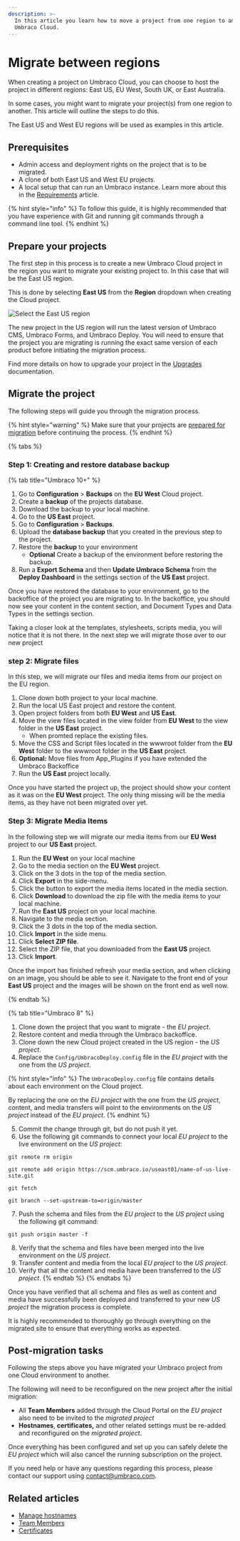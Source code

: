```yaml
---
description: >-
  In this article you learn how to move a project from one region to another on
  Umbraco Cloud.
---
```


# Migrate between regions

When creating a project on Umbraco Cloud, you can choose to host the project in different regions: East US, EU West, South UK, or East Australia.

In some cases, you might want to migrate your project(s) from one region to another. This article will outline the steps to do this.

The East US and West EU regions will be used as examples in this article.

## Prerequisites

* Admin access and deployment rights on the project that is to be migrated.
* A clone of both East US and West EU projects.
* A local setup that can run an Umbraco instance. Learn more about this in the [Requirements](https://docs.umbraco.com/umbraco-cms/fundamentals/setup/requirements) article.

{% hint style="info" %}
To follow this guide, it is highly recommended that you have experience with Git and running git commands through a command line tool.
{% endhint %}

## Prepare your projects

The first step in this process is to create a new Umbraco Cloud project in the region you want to migrate your existing project to. In this case that will be the East US region.

This is done by selecting **East US** from the **Region** dropdown when creating the Cloud project.

![Select the East US region](images/creationflow-chooseRegion.png)

The new project in the US region will run the latest version of Umbraco CMS, Umbraco Forms, and Umbraco Deploy. You will need to ensure that the project you are migrating is running the exact same version of each product before initiating the migration process.

Find more details on how to upgrade your project in the [Upgrades](../product-upgrades/) documentation.

## Migrate the project

The following steps will guide you through the migration process.

{% hint style="warning" %}
Make sure that your projects are [prepared for migration](migrate-between-regions.md#prepare-your-projects) before continuing the process.
{% endhint %}

{% tabs %}

### Step 1: Creating and restore database backup

{% tab title="Umbraco 10+" %}
1. Go to **Configuration** > **Backups** on the **EU West** Cloud project.
2. Create a **backup** of the projects database.
3. Download the backup to your local machine.
4. Go to the **US East** project.
5. Go to **Configuration** > **Backups**.
6. Upload the **database backup** that you created in the previous step to the project.
7. Restore the **backup** to your environment
   -  **Optional** Create a backup of the environment before restoring the backup.
8. Run a **Export Schema** and then **Update Umbraco Schema** from the **Deploy Dashboard** in the settings section of the **US East** project.

Once you have restored the database to your environment, go to the backoffice of the project you are migrating to. In the backoffice, you should now see your content in the content section, and Document Types and Data Types in the settings section.


Taking a closer look at the templates, stylesheets, scripts media, you will notice that it is not there. In the next step we will migrate those over to our new project


### step 2: Migrate files

In this step, we will migrate our files and media items from our project on the EU region. 

1. Clone down both project to your local machine.
2. Run the local US East project and restore the content.
3. Open project folders from both **EU West** and **US East**.
4. Move the view files located in the view folder from **EU West** to the view folder in the **US East** project.
   - When promted replace the existing files. 
5. Move the CSS and Script files located in the wwwroot folder from the **EU West** folder to the wwwroot folder in the **US East** project.
6. **Optional:** Move files from App_Plugins if you have extended the Umbraco Backoffice
7. Run the **US East** project locally.

Once you have started the project up, the project should show your content as it was on the **EU West** project. The only thing missing will be the media items, as they have not been migrated over yet.

### Step 3: Migrate Media Items

In the following step we will migrate our media items from our **EU West** project to our **US East** project.

1. Run the **EU West** on your local machine
2. Go to the media section on the **EU West** project.
3. Click on the 3 dots in the top of the media section.
4. Click **Export** in the side-menu.
5. Click the button to export the media items located in the media section.
6. Click **Download** to download the zip file with the media items to your local machine.
7. Run the **East US** project on your local machine.
8. Navigate to the media section.
9. Click the 3 dots in the top of the media section.
10. Click **Import** in the side menu.
11. Click **Select ZIP file**.
12. Select the ZIP file, that you downloaded from the **East US** project.
13. Click **Import**.
  
Once the import has finished refresh your media section, and when clicking on an image, you should be able to see it. Navigate to the front end of your **East US** project and the images will be shown on the front end as well now.


{% endtab %}

{% tab title="Umbraco 8" %}
1. Clone down the project that you want to migrate - the _EU project_.
2. Restore content and media through the Umbraco backoffice.
3. Clone down the new Cloud project created in the US region - the _US project_.
4. Replace the `Config/UmbracoDeploy.config` file in the _EU project_ with the one from the _US project_.

{% hint style="info" %}
The `UmbracoDeploy.config` file contains details about each environment on the Cloud project.

By replacing the one on the _EU project_ with the one from the _US project_, content, and media transfers will point to the environments on the _US project_ instead of the _EU project_.
{% endhint %}

5. Commit the change through git, but do not push it yet.
6. Use the following git commands to connect your local _EU project_ to the live environment on the _US project_:

```
git remote rm origin

git remote add origin https://scm.umbraco.io/useast01/name-of-us-live-site.git

git fetch

git branch --set-upstream-to=origin/master
```

7. Push the schema and files from the _EU project_ to the _US project_ using the following git command:

```
git push origin master -f
```

8. Verify that the schema and files have been merged into the live environment on the _US project_.
9. Transfer content and media from the local _EU project_ to the _US project_.
10. Verify that all the content and media have been transferred to the _US project_.
{% endtab %}
{% endtabs %}

Once you have verified that all schema and files as well as content and media have successfully been deployed and transferred to your new _US project_ the migration process is complete.

It is highly recommended to thoroughly go through everything on the migrated site to ensure that everything works as expected.

## Post-migration tasks

Following the steps above you have migrated your Umbraco project from one Cloud environment to another.

The following will need to be reconfigured on the new project after the initial migration:

* All **Team Members** added through the Cloud Portal on the _EU project_ also need to be invited to the _migrated project_
* **Hostnames**, **certificates,** and other related settings must be re-added and reconfigured on the _migrated project_.

Once everything has been configured and set up you can safely delete the _EU project_ which will also cancel the running subscription on the project.

If you need help or have any questions regarding this process, please contact our support using [contact@umbraco.com](mailto:contact@umbraco.com).

## Related articles

* [Manage hostnames](../set-up/project-settings/manage-hostnames/)
* [Team Members](../set-up/project-settings/team-members/)
* [Certificates](../set-up/project-settings/manage-hostnames/security-certificates.md)
